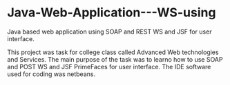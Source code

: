 # Java-Web-Application---WS-using
Java based web application using SOAP and REST WS and JSF for user interface.

This project was task for college class called Advanced Web technologies and Services. The main purpose of the task was to learno how to use SOAP and POST WS and JSF PrimeFaces for user interface. The IDE software used for coding was netbeans.


